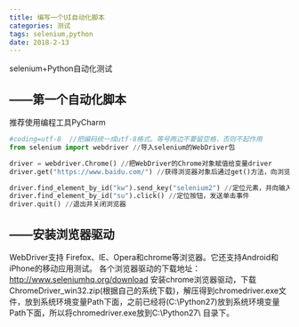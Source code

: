 ```yaml
---
title: 编写一个UI自动化脚本
categories: 测试
tags: selenium,python
date: 2018-2-13
---
```

selenium+Python自动化测试

<!-- more -->

## ——第一个自动化脚本

推荐使用编程工具PyCharm

```python
#coding=utf-8  //把编码统一成utf-8格式。等号两边不要留空格，否则不起作用
from selenium import webdriver //导入selenium的WebDriver包

driver = webdriver.Chrome() //把WebDriver的Chrome对象赋值给变量driver
driver.get("https://www.baidu.com/") //获得浏览器对象后通过get()方法，向浏览器发送网址

driver.find_element_by_id("kw").send_key("selenium2") //定位元素，并向输入框输入selenium2
driver.find_element_by_id("su").click() //定位按钮，发送单击事件
driver.quit() //退出并关闭浏览器
```

## ——安装浏览器驱动

WebDriver支持 Firefox、IE、Opera和chrome等浏览器。它还支持Android和iPhone的移动应用测试。
各个浏览器驱动的下载地址：http://www.seleniumhq.org/download
安装chrome浏览器驱动，下载ChromeDriver_win32.zip(根据自己的系统下载)，解压得到chromedriver.exe文件，放到系统环境变量Path下面，之前已经将(C:\Python27)放到系统环境变量Path下面，所以将chromedriver.exe放到C:\Python27\ 目录下。

